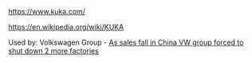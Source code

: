 https://www.kuka.com/

https://en.wikipedia.org/wiki/KUKA

Used by: Volkswagen Group - [As sales fall in China VW group forced to shut down 2 more factories](https://youtu.be/D1k4PsYcswk)
